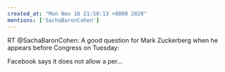 ```yaml
---
created_at: "Mon Nov 16 21:58:13 +0000 2020"
mentions: ['SachaBaronCohen']
---
```


RT @SachaBaronCohen: A good question for Mark Zuckerberg when he appears before Congress on Tuesday:

Facebook says it does not allow a per…